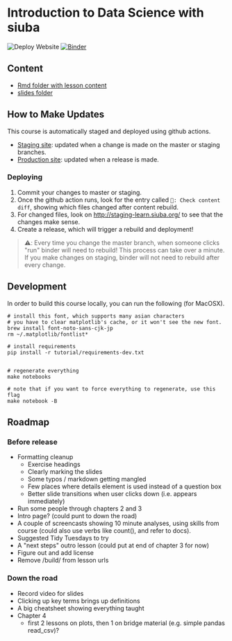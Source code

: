 # Introduction to Data Science with siuba

![Deploy Website](https://github.com/machow/intro-to-siuba/workflows/Deploy%20Website/badge.svg)
[![Binder](https://mybinder.org/badge_logo.svg)](https://mybinder.org/v2/gh/machow/purview/master?urlpath=lab)

## Content

* [Rmd folder with lesson content](tutorial/intro-data-science/Rmd)
* [slides folder](tutorial/intro-data-science/slides)

## How to Make Updates

This course is automatically staged and deployed using github actions.

* [Staging site](http://staging-learn.siuba.org/): updated when a change is made on the master or staging branches.
* [Production site](http://learn.siuba.org/): updated when a release is made.

### Deploying

1. Commit your changes to master or staging.
2. Once the github action runs, look for the entry called `🐣: Check content diff`, showing which files changed after content rebuild.
3. For changed files, look on http://staging-learn.siuba.org/ to see that the changes make sense.
4. Create a release, which will trigger a rebuild and deployment!

> ⚠️: Every time you change the master branch, when someone clicks "run" binder will need to rebuild! This process can take over a minute. If you make changes on staging, binder will not need to rebuild after every change.

## Development

In order to build this course locally, you can run the following (for MacOSX).

```shell
# install this font, which supports many asian characters
# you have to clear matplotlib's cache, or it won't see the new font.
brew install font-noto-sans-cjk-jp
rm ~/.matplotlib/fontlist*

# install requirements
pip install -r tutorial/requirements-dev.txt


# regenerate everything
make notebooks

# note that if you want to force everything to regenerate, use this flag
make notebook -B
```

## Roadmap

### Before release

* Formatting cleanup
  - Exercise headings
  - Clearly marking the slides
  - Some typos / markdown getting mangled
  - Few places where details element is used instead of a question box
  - Better slide transitions when user clicks down (i.e. appears immediately)
* Run some people through chapters 2 and 3
* Intro page? (could punt to down the road)
* A couple of screencasts showing 10 minute analyses, using skills from course
  (could also use verbs like count(), and refer to docs).
* Suggested Tidy Tuesdays to try
* A "next steps" outro lesson (could put at end of chapter 3 for now)
* Figure out and add license
* Remove /build/ from lesson urls


### Down the road

* Record video for slides
* Clicking up key terms brings up definitions
* A big cheatsheet showing everything taught
* Chapter 4
  - first 2 lessons on plots, then 1 on bridge material (e.g. simple pandas read_csv)?


